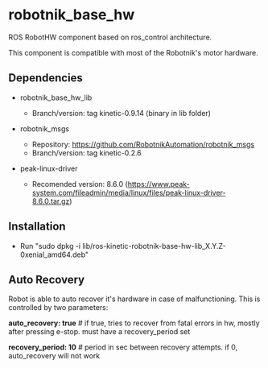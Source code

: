 # robotnik_base_hw

ROS RobotHW component based on ros_control architecture. 

This component is compatible with most of the Robotnik's motor hardware.

## Dependencies

* robotnik_base_hw_lib
  * Branch/version: tag kinetic-0.9.14 (binary in lib folder)

* robotnik_msgs 
  * Repository: https://github.com/RobotnikAutomation/robotnik_msgs
  * Branch/version: tag kinetic-0.2.6

* peak-linux-driver
  * Recomended version: 8.6.0 (https://www.peak-system.com/fileadmin/media/linux/files/peak-linux-driver-8.6.0.tar.gz)

## Installation

* Run "sudo dpkg -i lib/ros-kinetic-robotnik-base-hw-lib_X.Y.Z-0xenial_amd64.deb" 

## Auto Recovery

Robot is able to auto recover it's hardware in case of malfunctioning. This is controlled by two parameters:

  **auto_recovery: true**
    \# if true, tries to recover from fatal errors in hw, mostly after pressing e-stop. must have a recovery_period set

  **recovery_period: 10**
    \# period in sec between recovery attempts. if 0, auto_recovery will not work
